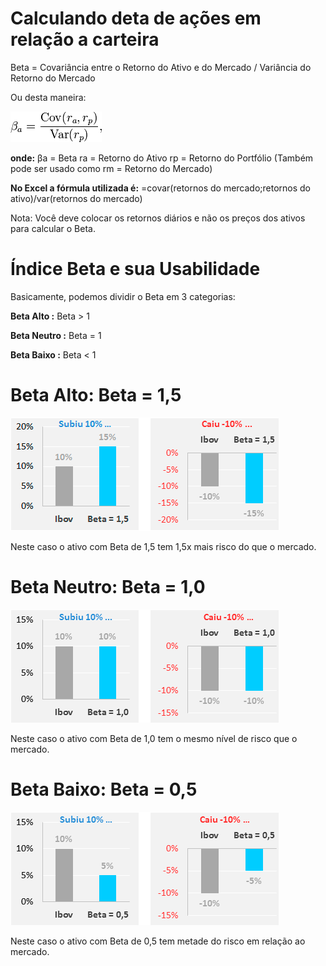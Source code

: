 # Calculando deta de ações em relação a carteira

Beta = Covariância entre o Retorno do Ativo e do Mercado / Variância do Retorno do Mercado

Ou desta maneira:

![Formula](https://github.com/alissonf216/Calculando-beta-de-acoes-de-uma-carteira/blob/master/formula-beta.png)

<b>onde:</b>
βa = Beta
ra = Retorno do Ativo
rp = Retorno do Portfólio (Também pode ser usado como rm = Retorno do Mercado)

<b>No Excel a fórmula utilizada é:</b>
=covar(retornos do mercado;retornos do ativo)/var(retornos do mercado)

Nota: Você deve colocar os retornos diários e não os preços dos ativos para calcular o Beta.

# Índice Beta e sua Usabilidade
Basicamente, podemos dividir o Beta em 3 categorias:

<b>Beta Alto :</b> Beta > 1

<b>Beta Neutro :</b> Beta = 1

<b>Beta Baixo :</b> Beta < 1

# Beta Alto: Beta = 1,5
![Beta alto](https://github.com/alissonf216/Calculando-beta-de-acoes-de-uma-carteira/blob/master/Beta-Alto.png)

Neste caso o ativo com Beta de 1,5 tem 1,5x mais risco do que o mercado.

# Beta Neutro: Beta = 1,0
![beta neutro](https://github.com/alissonf216/Calculando-beta-de-acoes-de-uma-carteira/blob/master/Beta-Neutro.png)

Neste caso o ativo com Beta de 1,0 tem o mesmo nível de risco que o mercado.

# Beta Baixo: Beta = 0,5
![Beta-Baixo](https://github.com/alissonf216/Calculando-beta-de-acoes-de-uma-carteira/blob/master/Beta-Baixo.png)

Neste caso o ativo com Beta de 0,5 tem metade do risco em relação ao mercado.

